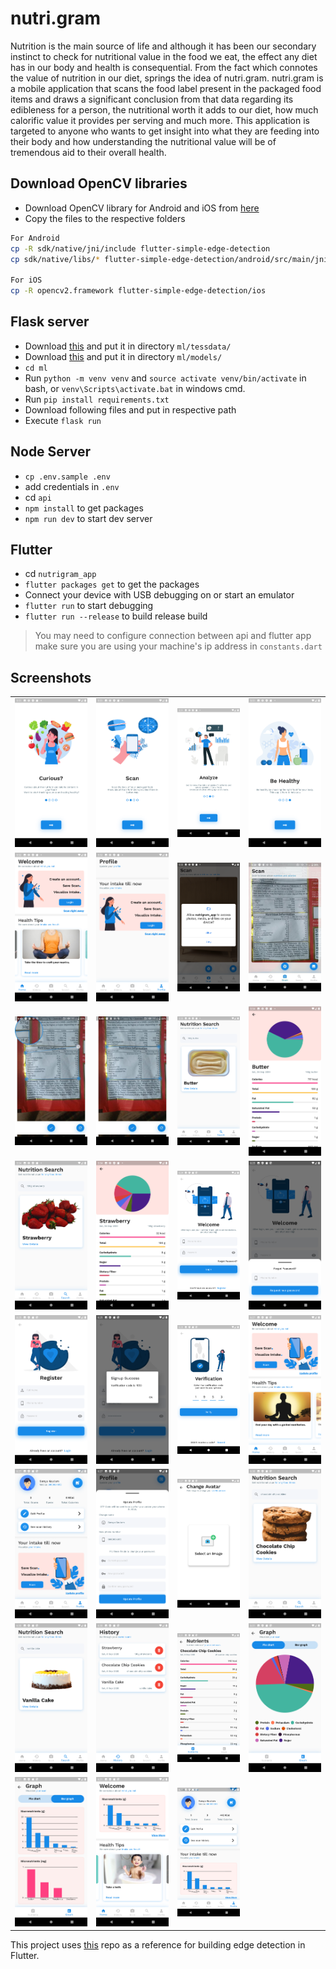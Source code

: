 # nutri.gram

Nutrition is the main source of life and although it has been our secondary instinct to check for nutritional value in the food we eat, the effect any diet has in our body and health is consequential. From the fact which connotes the value of nutrition in our diet, springs the idea of nutri.gram. nutri.gram is a mobile application that scans the food label present in the packaged food items and draws a significant conclusion from that data regarding its edibleness for a person, the nutritional worth it adds to our diet, how much calorific value it provides per serving and much more. This application is targeted to anyone who wants to get insight into what they are feeding into their body and how understanding the nutritional value will be of tremendous aid to their overall health.

## Download OpenCV libraries

- Download OpenCV library for Android and iOS from [here](https://opencv.org/releases)
- Copy the files to the respective folders

```bash
For Android
cp -R sdk/native/jni/include flutter-simple-edge-detection
cp sdk/native/libs/* flutter-simple-edge-detection/android/src/main/jniLibs/*

For iOS
cp -R opencv2.framework flutter-simple-edge-detection/ios
```

## Flask server

- Download [this](https://github.com/tesseract-ocr/tessdata_best/blob/master/eng.traineddata) and put it in directory `ml/tessdata/`
- Download [this](https://github.com/oyyd/frozen_east_text_detection.pb/blob/master/frozen_east_text_detection.pb) and put it in directory `ml/models/`
- `cd ml`
- Run `python -m venv venv` and `source activate venv/bin/activate` in bash, or `venv\Scripts\activate.bat` in windows cmd.
- Run `pip install requirements.txt`
- Download following files and put in respective path
- Execute `flask run`

## Node Server

- `cp .env.sample .env`
- add credentials in `.env`
- cd `api`
- `npm install` to get packages
- `npm run dev` to start dev server

## Flutter

- cd `nutrigram_app`
- `flutter packages get` to get the packages
- Connect your device with USB debugging on or start an emulator
- `flutter run` to start debugging
- `flutter run --release` to build release build

> You may need to configure connection between api and flutter app make sure you are using your machine's ip address in `constants.dart`

## Screenshots

|                                      |                                      |                                    |                                    |
| :----------------------------------: | :----------------------------------: | :--------------------------------: | :--------------------------------: |
|   ![Screen 1](./screenshots/1.png)   |   ![Screen 2](./screenshots/2.png)   |  ![Screen 3](./screenshots/3.png)  |  ![Screen 4](./screenshots/4.png)  |
|   ![Screen 5](./screenshots/5.png)   |   ![Screen 7](./screenshots/7.png)   |  ![Screen 9](./screenshots/9.png)  | ![Screen 10](./screenshots/10.jpg) |
| ![Screen 10a](./screenshots/10a.jpg) | ![Screen 10b](./screenshots/10b.jpg) | ![Screen 12](./screenshots/12.png) | ![Screen 13](./screenshots/13.png) |
|  ![Screen 14](./screenshots/14.png)  |  ![Screen 15](./screenshots/15.png)  | ![Screen 16](./screenshots/16.png) | ![Screen 17](./screenshots/17.png) |
|  ![Screen 18](./screenshots/18.png)  |  ![Screen 19](./screenshots/19.png)  | ![Screen 20](./screenshots/20.png) | ![Screen 21](./screenshots/21.png) |
|  ![Screen 23](./screenshots/23.png)  |  ![Screen 24](./screenshots/24.png)  | ![Screen 25](./screenshots/25.png) | ![Screen 26](./screenshots/26.png) |
|  ![Screen 27](./screenshots/27.png)  |  ![Screen 28](./screenshots/28.png)  | ![Screen 29](./screenshots/29.png) | ![Screen 30](./screenshots/30.png) |
|  ![Screen 31](./screenshots/31.png)  |  ![Screen 32](./screenshots/32.png)  | ![Screen 33](./screenshots/33.png) |

This project uses [this](https://github.com/flutter-clutter/flutter-simple-edge-detection) repo as a reference for building edge detection in Flutter.

